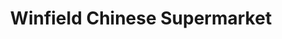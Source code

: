 ---
title: "Winfield Chinese Supermarket"
url: /cambridge/winfield-chinese-supermarket/
shop: convenience
---